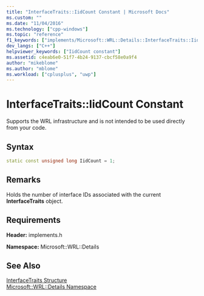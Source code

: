 ```yaml
---
title: "InterfaceTraits::IidCount Constant | Microsoft Docs"
ms.custom: ""
ms.date: "11/04/2016"
ms.technology: ["cpp-windows"]
ms.topic: "reference"
f1_keywords: ["implements/Microsoft::WRL::Details::InterfaceTraits::IidCount"]
dev_langs: ["C++"]
helpviewer_keywords: ["IidCount constant"]
ms.assetid: c4eab6e0-51f7-4b24-9137-cbcf58e0a9f4
author: "mikeblome"
ms.author: "mblome"
ms.workload: ["cplusplus", "uwp"]
---
```

# InterfaceTraits::IidCount Constant
Supports the WRL infrastructure and is not intended to be used directly from your code.  
  
## Syntax  
  
```cpp  
static const unsigned long IidCount = 1;  
```  
  
## Remarks  
 Holds the number of interface IDs associated with the current **InterfaceTraits** object.  
  
## Requirements  
 **Header:** implements.h  
  
 **Namespace:** Microsoft::WRL::Details  
  
## See Also  
 [InterfaceTraits Structure](../windows/interfacetraits-structure.md)   
 [Microsoft::WRL::Details Namespace](../windows/microsoft-wrl-details-namespace.md)